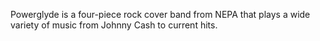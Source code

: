 Powerglyde is a four-piece rock cover band from NEPA that plays a wide variety of music from Johnny Cash to current hits.